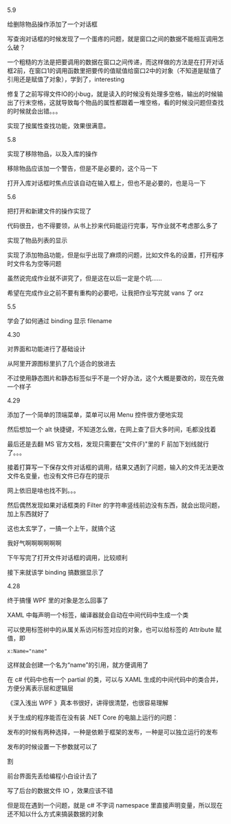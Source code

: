 5.9

给删除物品操作添加了一个对话框

写查询对话框的时候发现了一个蛋疼的问题，就是窗口之间的数据不能相互调用怎么破？

一个粗糙的方法是把要调用的数据在窗口之间传递，而这样做的方法是在打开对话框2前，在窗口1的调用函数里把要传的值赋值给窗口2中的对象（不知道是赋值了引用还是赋值了对象），学到了，interesting

修复了之前写得文件IO的小bug，就是读入的时候没有处理多空格，输出的时候输出了行末空格，这就导致每个物品的属性都跟着一堆空格，看的时候没问题但查找的时候就会出错。。。

实现了按属性查找功能，效果很满意。

5.8

实现了移除物品，以及入库的操作

移除物品应该加一个警告，但是不是必要的，这个马一下

打开入库对话框时焦点应该自动在输入框上，但也不是必要的，也是马一下

5.6

把打开和新建文件的操作实现了

代码很丑，也不得要领，从书上抄来代码能运行完事，写作业就不考虑那么多了

实现了物品列表的显示

实现了添加物品功能，但是似乎出现了麻烦的问题，比如文件名的设置，打开程序时文件名为空等问题

虽然说完成作业就不讲究了，但是这在以后一定是个坑……

希望在完成作业之前不要有重构的必要吧，让我把作业写完就 vans 了 orz

5.5

学会了如何通过 binding 显示 filename

4.30

对界面和功能进行了基础设计

从阿里开源图标里扒了几个适合的放进去

不过使用静态图片和静态标签似乎不是一个好办法，这个大概是要改的，现在先做一个样子

4.29

添加了一个简单的顶端菜单，菜单可以用 Menu 控件很方便地实现

然后想加一个 alt 快捷键，不知道怎么做，在网上查了巨大多时间，毛都没找着

最后还是去翻 MS 官方文档，发现只需要在"文件(F)"里的 F 前加下划线就行了。。。

接着打算写一下保存文件对话框的调用，结果又遇到了问题，输入的文件无法更改文件名变量，也没有文件已存在的提示

网上依旧是啥也找不到。。。

然后偶然发现如果对话框类的 Filter 的字符串竖线前边没有东西，就会出现问题，加上东西就好了

这也太玄学了，一搞一个上午，就搞个这

我好气啊啊啊啊啊啊

下午写完了打开文件对话框的调用，比较顺利

接下来就该学 binding 搞数据显示了

4.28

终于搞懂 WPF 里的对象是怎么回事了

XAML 中每声明一个标签，编译器就会自动在中间代码中生成一个类

可以使用标签树中的从属关系访问标签对应的对象，也可以给标签的 Attribute 赋值，即

`x:Name="name"`

这样就会创建一个名为“name”的引用，就方便调用了

在 c# 代码中也有一个 partial 的类，可以与 XAML 生成的中间代码中的类合并，方便分离表示层和逻辑层

《深入浅出 WPF 》真本书很好，讲得很清楚，也很容易理解

关于生成的程序能否在没有装 .NET Core 的电脑上运行的问题：

发布的时候有两种选择，一种是依赖于框架的发布，一种是可以独立运行的发布

发布的时候设置一下参数就可以了

割

前台界面先丢给编程小白设计去了

写了后台的数据文件 IO ，效果应该不错

但是现在遇到一个问题，就是 c# 不字词 namespace 里直接声明变量，所以现在还不知以什么方式来搞装数据的对象